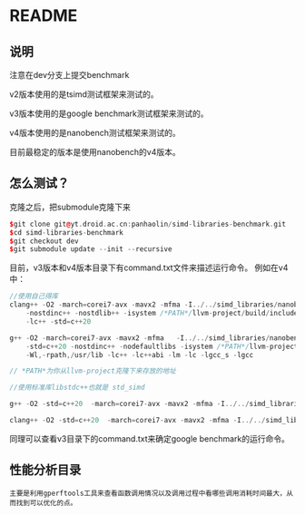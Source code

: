 
# README

## 说明

注意在dev分支上提交benchmark

v2版本使用的是tsimd测试框架来测试的。

v3版本使用的是google benchmark测试框架来测试的。

v4版本使用的是nanobench测试框架来测试的。

目前最稳定的版本是使用nanobench的v4版本。

## 怎么测试？

克隆之后，把submodule克隆下来

```cpp
$git clone git@yt.droid.ac.cn:panhaolin/simd-libraries-benchmark.git
$cd simd-libraries-benchmark
$git checkout dev
$git submodule update --init --recursive
```

目前，v3版本和v4版本目录下有command.txt文件来描述运行命令。
例如在v4中：

```cpp
//使用自己得库
clang++ -O2 -march=corei7-avx -mavx2 -mfma -I../../simd_libraries/nanobench/src/include mandelbrot.cpp                                  \
	-nostdinc++ -nostdlib++ -isystem /*PATH*/llvm-project/build/include/c++/v1 -L  /usr/lib -Wl,-rpath, /usr/lib                        \
	-lc++ -std=c++20

g++ -O2 -march=corei7-avx -mavx2 -mfma   -I../../simd_libraries/nanobench/src/include mandelbrot.cpp                                    \
	-std=c++20 -nostdinc++ -nodefaultlibs -isystem /*PATH*/llvm-project/build/include/c++/v1 -L /usr/lib                                 \
	-Wl,-rpath,/usr/lib -lc++ -lc++abi -lm -lc -lgcc_s -lgcc

// *PATH*为你从llvm-project克隆下来存放的地址

//使用标准库libstdc++也就是 std_simd

g++ -O2 -std=c++20  -march=corei7-avx -mavx2 -mfma -I../../simd_libraries/nanobench/src/include mandelbrot.cpp

clang++ -O2 -std=c++20  -march=corei7-avx -mavx2 -mfma -I../../simd_libraries/nanobench/src/include mandelbrot.cpp

```

同理可以查看v3目录下的command.txt来确定google benchmark的运行命令。

## 性能分析目录

    主要是利用gperftools工具来查看函数调用情况以及调用过程中看哪些调用消耗时间最大，从而找到可以优化的点。